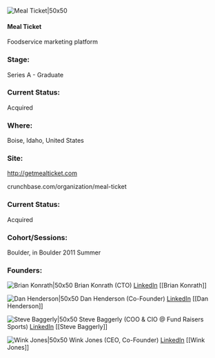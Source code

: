 

![Meal Ticket|50x50](https://apimg.techstars.com/connect/images/image_files/535f/ec68/a996/3eb8/9700/0002/original/Meal_Ticket.jpg)

#### Meal Ticket
Foodservice marketing platform

### Stage: 
Series A - Graduate 

### Current Status: 
Acquired

### Where:
Boise, Idaho, United States

### Site:
http://getmealticket.com



crunchbase.com/organization/meal-ticket

### Current Status: 
Acquired

### Cohort/Sessions: 
Boulder, in Boulder 2011 Summer

### Founders: 

![Brian Konrath|50x50](https://s3.amazonaws.com/photos.angel.co/users/68267-medium_jpg?1319659737) Brian Konrath (CTO) [LinkedIn](https://linkedin.com/in/bkonrath) [[Brian Konrath]]

![Dan Henderson|50x50](https://s3.amazonaws.com/founders-techstars-images/003E000000FLUt7IAH.jpg) Dan Henderson (Co-Founder) [LinkedIn](https://linkedin.com/in/danhendersoncio) [[Dan Henderson]]

![Steve Baggerly|50x50](http://gravatar.com/avatar/b1c8a706eb76cacb293274339c0ef6ad.png?s=150&d=identicon) Steve Baggerly (COO & CIO @ Fund Raisers Sports) [LinkedIn](https://linkedin.com/in/steve-baggerly-81a79a4) [[Steve Baggerly]]

![Wink Jones|50x50](https://s3.amazonaws.com/founders-techstars-images/003E000000FLUrMIAX.jpg) Wink Jones (CEO, Co-Founder) [LinkedIn](https://linkedin.com/in/winkjones) [[Wink Jones]]


